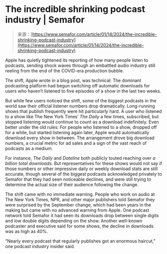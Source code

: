 <!--yml
category: 未分类
date: 2024-05-27 14:48:27
-->

# The incredible shrinking podcast industry | Semafor

> 来源：[https://www.semafor.com/article/01/14/2024/the-incredible-shrinking-podcast-industry](https://www.semafor.com/article/01/14/2024/the-incredible-shrinking-podcast-industry)

Apple has quietly tightened its reporting of how many people listen to podcasts, sending shock waves through an embattled audio industry still reeling from the end of the COVID-era production bubble.

The shift, Apple wrote in a blog post, was technical: The dominant podcasting platform had begun switching off automatic downloads for users who haven’t listened to five episodes of a show in the last two weeks.

But while few users noticed the shift, some of the biggest podcasts in the world saw their official listener numbers drop dramatically. Long-running shows that publish frequently were hit particularly hard. A user who listened to a show like The New York Times’ *The Daily* a few times, subscribed, but stopped listening would continue to count as a download indefinitely. Even better under the old rules: For people who listened to a show, dropped off for a while, but started listening again later, Apple would automatically download every show in between. The arrangement drove big download numbers, a crucial metric for ad sales and a sign of the vast reach of podcasts as a medium.

For instance, *The Daily* and *Dateline* both publicly touted reaching over *a billion total downloads*. But representatives for these shows would not say if those numbers or other impressive daily or weekly download stats are still accurate, though several of the biggest podcasts acknowledged privately to Semafor that they had seen noticeable declines, and were still trying to determine the actual size of their audience following the change.

The shift came with no immediate warning. People who work on audio at The New York Times, NPR, and other major publishers told Semafor they were surprised by the September change, which had been years in the making but came with no advanced warning from Apple. One podcast network told Semafor it had seen its downloads drop between single digits and low double digits depending on the show. Another well-known podcaster and executive said for some shows, the decline in downloads was as high as 40%.

“Nearly every podcast that regularly publishes got an enormous haircut,” one podcast industry insider said.
